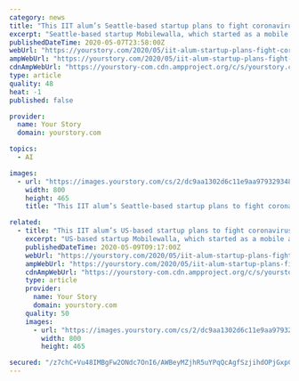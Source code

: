 ```yaml
---
category: news
title: "This IIT alum’s Seattle-based startup plans to fight coronavirus with data science and AI"
excerpt: "Seattle-based startup Mobilewalla, which started as a mobile audience measurement platform, is using data science to manage the coronavirus spread."
publishedDateTime: 2020-05-07T23:58:00Z
webUrl: "https://yourstory.com/2020/05/iit-alum-startup-plans-fight-coronavirus-data-science-ai"
ampWebUrl: "https://yourstory.com/2020/05/iit-alum-startup-plans-fight-coronavirus-data-science-ai/amp"
cdnAmpWebUrl: "https://yourstory-com.cdn.ampproject.org/c/s/yourstory.com/2020/05/iit-alum-startup-plans-fight-coronavirus-data-science-ai/amp"
type: article
quality: 48
heat: -1
published: false

provider:
  name: Your Story
  domain: yourstory.com

topics:
  - AI

images:
  - url: "https://images.yourstory.com/cs/2/dc9aa1302d6c11e9aa979329348d4c3e/03MWSocialIsolationRiskHeatMapfewmoredayspoststayhomeperiod1-1588844967821.png?fm=png&auto=format"
    width: 800
    height: 465
    title: "This IIT alum’s Seattle-based startup plans to fight coronavirus with data science and AI"

related:
  - title: "This IIT alum’s US-based startup plans to fight coronavirus with data science and AI"
    excerpt: "US-based startup Mobilewalla, which started as a mobile audience measurement platform, is using data science to manage the coronavirus spread."
    publishedDateTime: 2020-05-09T09:17:00Z
    webUrl: "https://yourstory.com/2020/05/iit-alum-startup-plans-fight-coronavirus-data-science-ai"
    ampWebUrl: "https://yourstory.com/2020/05/iit-alum-startup-plans-fight-coronavirus-data-science-ai/amp"
    cdnAmpWebUrl: "https://yourstory-com.cdn.ampproject.org/c/s/yourstory.com/2020/05/iit-alum-startup-plans-fight-coronavirus-data-science-ai/amp"
    type: article
    provider:
      name: Your Story
      domain: yourstory.com
    quality: 50
    images:
      - url: "https://images.yourstory.com/cs/2/dc9aa1302d6c11e9aa979329348d4c3e/03MWSocialIsolationRiskHeatMapfewmoredayspoststayhomeperiod1-1588844967821.png?fm=png&auto=format"
        width: 800
        height: 465

secured: "/z7chC+Vu48IMBgFw2ONdc7OnI6/AWBeyMZjhR5uYPqQcAgfSzjihdOPjGxpCbt6aJVXjhBvakCcBIueoj/DkAYefv40luT6Kf1TqStFtLaQeR3sjNFAsTR3Z+r9xlKVfs+EenlP8SJouDYM5wlfQj18A8K2jmMrdER7SfGULBnpviY5k46+qRor+qdQWXTkeOuk/5OeYJZQbiE3K0gd1Ko8mP8jFICWPQTrXqRSAdSAZa7LeOL4CoXkuhCV98DhOCI0JZzreI3Vb1HcqsiRFbq7Nau2BywfAxL6qa/DMbInjQOb6U5n8eGstgZ/tT/do4CdLLKZpux6Wm+e7/3vK1rYxXHBie2ZJyql9aS8CjYGPaJlVSOKE+6jjtEs7IFZu1p48iHsW+CSPnr+ry7aiWyNVz9AsFmIXzCnDMk7rrtiUmnBWMzUxZLOgdsm62BwTqGmdJDyV0fUmQ94Y8NVIh8XoS0riTB39/uRZUBnJgQ=;LVTQ7ERMPxOFO+NvLumKmA=="
---
```


